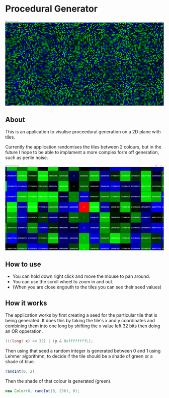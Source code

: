 # Procedural Generator

![Zoomed out screenshot](docs/images/zoomedOutScreenshot.png)

## About

This is an application to visulise proceedural generation on a 2D plane with tiles.

Currently the application randomises the tiles between 2 colours, but in the future I hope to be able to implament a more complex form off generation, such as perlin noise.

![Zoomed in screenshot](docs/images/zoomedInScreenshot.png)

## How to use

* You can hold down right click and move the mouse to pan around.
* You can use the scroll wheel to zoom in and out.
* (When you are close engouth to the tiles you can see their seed values)

## How it works

The application works by first creating a seed for the particular tile that is being generated.
It does this by taking the tile's x and y coordinates and combining them into one long by shifting the x value left 32 bits then doing an OR opperation.

```java
(((long) x) << 32) | (y & 0xffffffffL);
```

Then using that seed a random integer is generated between 0 and 1 using Lehmer algorithmn, to decide if the tile should be a shade of green or a shade of blue.

```java
randInt(0, 2)
```

Then the shade of that colour is generated (green).

```java
new Color(0, randInt(0, 256), 0);
```
